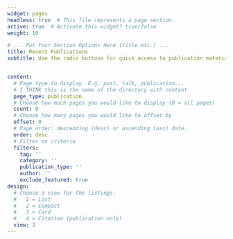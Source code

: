 ```yaml
---
widget: pages
headless: true  # This file represents a page section.
active: true  # Activate this widget? true/false
weight: 10

# ... Put Your Section Options Here (title etc.) ...
title: Recent Publications
subtitle: Use the radio buttons for quick access to publication material or click the title link for additional details. {{% callout note %}} Quickly discover relevant content by [filtering publications](/publication/).{{% /callout %}}


content:
  # Page type to display. E.g. post, talk, publication...
  # I THINK this is the name of the directory with content
  page_type: publication 
  # Choose how much pages you would like to display (0 = all pages)
  count: 0
  # Choose how many pages you would like to offset by
  offset: 0
  # Page order: descending (desc) or ascending (asc) date.
  order: desc
  # Filter on criteria
  filters:
    tag: ''
    category: ''
    publication_type: ''
    author: ''
    exclude_featured: true
design:
  # Choose a view for the listings:
  #   1 = List
  #   2 = Compact
  #   3 = Card
  #   4 = Citation (publication only)
  view: 3
---
```

